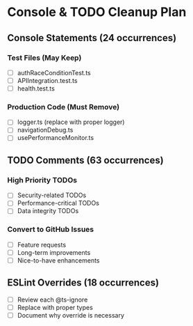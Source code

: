 # Console & TODO Cleanup Plan

## Console Statements (24 occurrences)

### Test Files (May Keep)
- [ ] authRaceConditionTest.ts
- [ ] APIIntegration.test.ts
- [ ] health.test.ts

### Production Code (Must Remove)
- [ ] logger.ts (replace with proper logger)
- [ ] navigationDebug.ts
- [ ] usePerformanceMonitor.ts

## TODO Comments (63 occurrences)

### High Priority TODOs
- [ ] Security-related TODOs
- [ ] Performance-critical TODOs
- [ ] Data integrity TODOs

### Convert to GitHub Issues
- [ ] Feature requests
- [ ] Long-term improvements
- [ ] Nice-to-have enhancements

## ESLint Overrides (18 occurrences)
- [ ] Review each @ts-ignore
- [ ] Replace with proper types
- [ ] Document why override is necessary